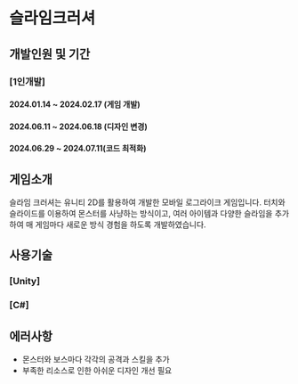 # 슬라임크러셔

## 개발인원 및 기간
### [1인개발]
#### 2024.01.14 ~ 2024.02.17 (게임 개발)
#### 2024.06.11 ~ 2024.06.18 (디자인 변경)
#### 2024.06.29 ~ 2024.07.11(코드 최적화)
      
## 게임소개
슬라임 크러셔는 유니티 2D를 활용하여 개발한 모바일 로그라이크 게임입니다.
터치와 슬라이드를 이용하여 몬스터를 사냥하는 방식이고, 여러 아이템과 다양한 슬라임을 추가하여 매 게임마다 새로운 방식 경험을 하도록 개발하였습니다.

## 사용기술
### [Unity]
### [C#]

## 에러사항
* 몬스터와 보스마다 각각의 공격과 스킬을 추가
* 부족한 리소스로 인한 아쉬운 디자인 개선 필요

